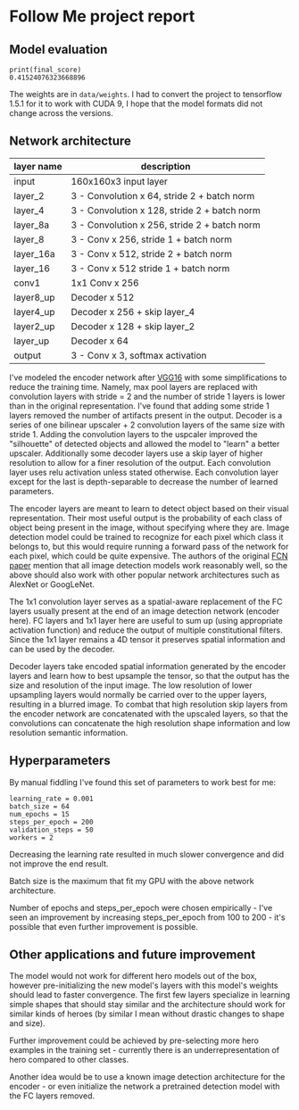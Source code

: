 # Follow Me project report

## Model evaluation
```
print(final_score)
0.41524076323668896
```

The weights are in `data/weights`.
I had to convert the project to tensorflow 1.5.1 for it to work with CUDA 9, I hope that the model formats did not change across the versions.
## Network architecture

| layer name | description                                  |
|------------|----------------------------------------------|
| input      | 160x160x3 input layer                        |
| layer_2    | 3 - Convolution x 64, stride 2 + batch norm  |
| layer_4    | 3 - Convolution x 128, stride 2 + batch norm |
| layer_8a   | 3 - Convolution x 256, stride 2 + batch norm |
| layer_8    | 3 - Conv x 256, stride 1 + batch norm        |
| layer_16a  | 3 - Conv x 512, stride 2 + batch norm        |
| layer_16   | 3 - Conv x 512 stride 1 + batch norm         |
| conv1      | 1x1 Conv x 256                               |
| layer8_up  | Decoder x 512                                |
| layer4_up  | Decoder x 256 + skip layer_4                 |
| layer2_up  | Decoder x 128 + skip layer_2                 |
| layer_up   | Decoder x 64                                 |
| output     | 3 - Conv x 3, softmax activation             |

I've modeled the encoder network after [VGG16](https://arxiv.org/abs/1409.1556) with some simplifications to reduce the training time.
Namely, max pool layers are replaced with convolution layers with stride = 2 and the number of stride 1 layers is lower than in the original representation.
I've found that adding some stride 1 layers removed the number of artifacts present in the output.
Decoder is a series of one bilinear upscaler + 2 convolution layers of the same size with stride 1.
Adding the convolution layers to the uspcaler improved the "silhouette" of detected objects and allowed the model to "learn" a better upscaler.
Additionally some decoder layers use a skip layer of higher resolution to allow for a finer resolution of the output.
Each convolution layer uses relu activation unless stated otherwise.
Each convolution layer except for the last is depth-separable to decrease the number of learned parameters.

The encoder layers are meant to learn to detect object based on their visual representation.
Their most useful output is the probability of each class of object being present in the image, without specifying where they are.
Image detection model could be trained to recognize for each pixel which class it belongs to, but this would require running a forward pass of the network for each pixel, which could be quite expensive.
The authors of the original [FCN paper](https://people.eecs.berkeley.edu/~jonlong/long_shelhamer_fcn.pdf) mention that all image detection models work reasonably well, so the above should also work with other popular network architectures such as AlexNet or GoogLeNet.

The 1x1 convolution layer serves as a spatial-aware replacement of the FC layers usually present at the end of an image detection network (encoder here).
FC layers and 1x1 layer here are useful to sum up (using appropriate activation function) and reduce the output of multiple constitutional filters.
Since the 1x1 layer remains a 4D tensor it preserves spatial information and can be used by the decoder.

Decoder layers take encoded spatial information generated by the encoder layers and learn how to best upsample the tensor, so that the output has the size and resolution of the input image.
The low resolution of lower upsampling layers would normally be carried over to the upper layers, resulting in a blurred image.
To combat that high resolution skip layers from the encoder network are concatenated with the upscaled layers, so that the convolutions can concatenate the high resolution shape information and low resolution semantic information.

## Hyperparameters
By manual fiddling I've found this set of parameters to work best for me:
```
learning_rate = 0.001
batch_size = 64
num_epochs = 15
steps_per_epoch = 200
validation_steps = 50
workers = 2
```
Decreasing the learning rate resulted in much slower convergence and did not improve the end result.

Batch size is the maximum that fit my GPU with the above network architecture.

Number of epochs and steps_per_epoch were chosen empirically - I've seen an improvement by increasing steps_per_epoch from 100 to 200 - it's possible that even further improvement is possible.

## Other applications and future improvement

The model would not work for different hero models out of the box, however pre-initializing the new model's layers with this model's weights should lead to
faster convergence.
The first few layers specialize in learning simple shapes that should stay similar and the architecture should work for similar kinds of heroes (by similar I mean without drastic changes to shape and size).

Further improvement could be achieved by pre-selecting more hero examples in the training set - currently there is an underrepresentation of hero compared to other classes.

Another idea would be to use a known image detection architecture for the encoder - or even initialize the network a pretrained detection model with the FC layers removed.
